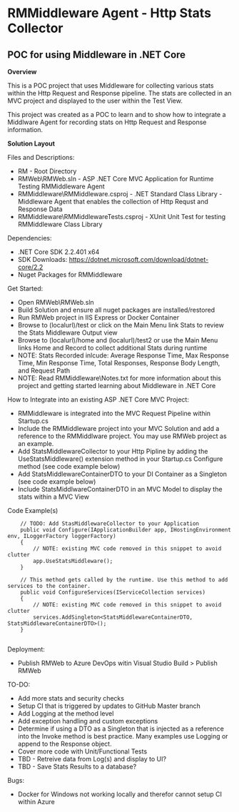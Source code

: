  
RMMiddleware Agent - Http Stats Collector
===

POC for using Middleware in .NET Core
---

**Overview**

This is a POC project that uses Middleware for collecting various stats within the Http Request and Response pipeline.  The stats are collected in an MVC project and displayed to the user within the Test View.

This project was created as a POC to learn and to show how to integrate a Middlware Agent for recording stats on Http Request and Response information.

**Solution Layout**

Files and Descriptions:

* RM - Root Directory 
* RMWeb\RMWeb.sln - ASP .NET Core MVC Application for Runtime Testing RMMiddleware Agent
* RMMiddleware\RMMiddleware.csproj - .NET Standard Class Library - Middleware Agent that enables the collection of Http Requst and Response Data
* RMMiddleware\RMMiddlewareTests.csproj - XUnit Unit Test for testing RMMiddleware Class Library

Dependencies:
* .NET Core SDK 2.2.401 x64
* SDK Downloads: https://dotnet.microsoft.com/download/dotnet-core/2.2
* Nuget Packages for RMMiddleware 

Get Started:

* Open RMWeb\RMWeb.sln
* Build Solution and ensure all nuget packages are installed/restored
* Run RMWeb project in IIS Express or Docker Container
* Browse to (localurl)/test or click on the Main Menu link Stats to review the Stats Middleware Output view
* Browse to (localurl)/home and (localurl)/test2 or use the Main Menu links Home and Record to collect additional Stats during runtime
* NOTE: Stats Recorded inlcude: Average Response Time, Max Response Time, Min Response Time, Total Responses, Response Body Length, and Request Path
* NOTE: Read RMMiddleware\Notes.txt for more information about this project and getting started learning about Middleware in .NET Core

How to Integrate into an existing ASP .NET Core MVC Project:

* RMMiddleware is integrated into the MVC Request Pipeline within Startup.cs
* Include the RMMiddleware project into your MVC Solution and add a reference to the RMMiddlware project.  You may use RMWeb project as an example.
* Add StatsMiddlewareCollector to your Http Pipline by adding the UseStatsMiddleware() extension method in your Startup.cs Configure method (see code example below)
* Add StatsMiddlewareContainerDTO to your DI Container as a Singleton (see code example below)
* Include StatsMiddlwareContainerDTO in an MVC Model to display the stats within a MVC View

Code Example(s)
```
	// TODO: Add StasMiddlewareCollector to your Application 
	public void Configure(IApplicationBuilder app, IHostingEnvironment env, ILoggerFactory loggerFactory)
	{
		// NOTE: existing MVC code removed in this snippet to avoid clutter
		app.UseStatsMiddleware();
	}

	// This method gets called by the runtime. Use this method to add services to the container.
	public void ConfigureServices(IServiceCollection services)
	{
		// NOTE: existing MVC code removed in this snippet to avoid clutter
		services.AddSingleton<StatsMiddlewareContainerDTO, StatsMiddlewareContainerDTO>();
	}
	
```

Deployment:

* Publish RMWeb to Azure DevOps witin Visual Studio Build > Publish RMWeb 

TO-DO:

* Add more stats and security checks
* Setup CI that is triggered by updates to GitHub Master branch
* Add Logging at the method level
* Add exception handling and custom exceptions
* Determine if using a DTO as a Singleton that is injected as a reference into the Invoke method is best practice.  Many examples use Logging or append to the Response object.
* Cover more code with Unit/Functional Tests
* TBD - Retreive data from Log(s) and display to UI?
* TBD - Save Stats Results to a database?

Bugs:

* Docker for Windows not working locally and therefor cannot setup CI within Azure
